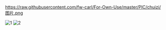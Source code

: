 https://raw.githubusercontent.com/fw-carl/For-Own-Use/master/PIC/chuizi/图片.png

![1](https://user-images.githubusercontent.com/85603894/167986072-232e4694-15f5-4dae-8f7a-9aa0682d5f95.png)
![2](https://user-images.githubusercontent.com/85603894/167986093-919db1a0-4532-4969-b635-71c4ff1badee.png)

